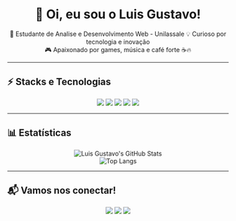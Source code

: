 <h1 align="center">👋 Oi, eu sou o Luis Gustavo!</h1>

<p align="center">
  🚀 Estudante de Analise e Desenvolvimento Web - Unilassale
  💡 Curioso por tecnologia e inovação<br>
  🎮 Apaixonado por games, música e café forte ☕🔥
</p>

---

## ⚡ **Stacks e Tecnologias**

<p align="center">
  <img src="https://img.shields.io/badge/-JavaScript-F7DF1E?style=for-the-badge&logo=javascript&logoColor=black"/>
  <img src="https://img.shields.io/badge/-TypeScript-007ACC?style=for-the-badge&logo=typescript&logoColor=white"/>
  <img src="https://img.shields.io/badge/-React-61DAFB?style=for-the-badge&logo=react&logoColor=black"/>
  <img src="https://img.shields.io/badge/-HTML5-E34F26?style=for-the-badge&logo=html5&logoColor=white"/>
  <img src="https://img.shields.io/badge/-CSS3-1572B6?style=for-the-badge&logo=css3&logoColor=white"/>
</p>

---

## 📊 **Estatísticas**

<p align="center">
  <img src="https://github-readme-stats.vercel.app/api?username=LuisGustavoF&theme=tokyonight&show_icons=true" alt="Luis Gustavo's GitHub Stats" />
  <br>
  <img src="https://github-readme-stats.vercel.app/api/top-langs/?username=LuisGustavoF&layout=compact&theme=tokyonight" alt="Top Langs" />
</p>


---

## 📬 **Vamos nos conectar!**

<p align="center">
  <a href="https://www.instagram.com/luisgfont/"><img src="https://img.shields.io/badge/Instagram-DD2A7B?style=for-the-badge&logo=instagram&logoColor=white"></a>
  <a href="https://www.linkedin.com/in/luis-gustavo-888248222/"><img src="https://img.shields.io/badge/LinkedIn-0A66C2?style=for-the-badge&logo=linkedin&logoColor=white"></a>
  <a href="https://www.twitch.tv/luisthemito"><img src="https://img.shields.io/badge/Twitch-9146FF?style=for-the-badge&logo=twitch&logoColor=white"></a>
</p>


